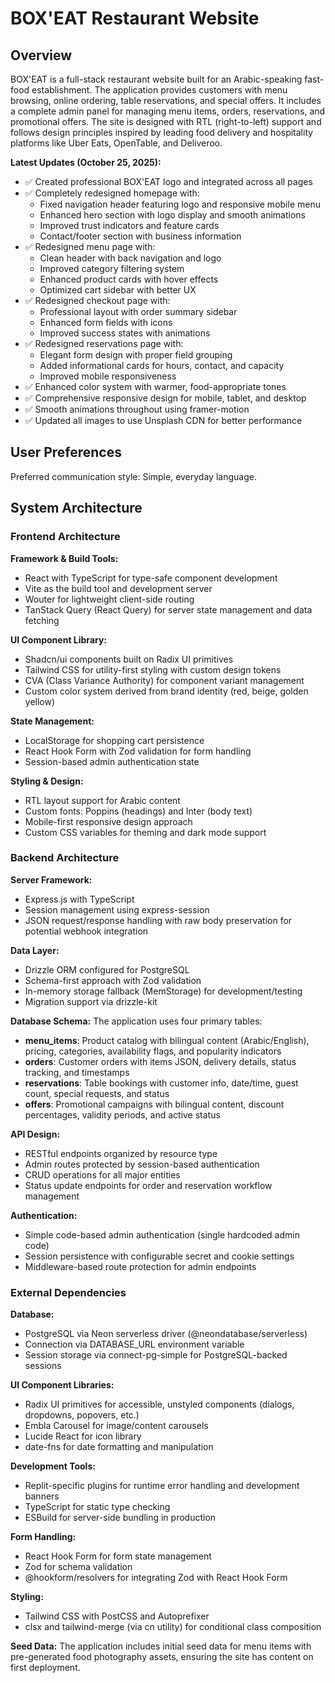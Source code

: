 # BOX'EAT Restaurant Website

## Overview

BOX'EAT is a full-stack restaurant website built for an Arabic-speaking fast-food establishment. The application provides customers with menu browsing, online ordering, table reservations, and special offers. It includes a complete admin panel for managing menu items, orders, reservations, and promotional offers. The site is designed with RTL (right-to-left) support and follows design principles inspired by leading food delivery and hospitality platforms like Uber Eats, OpenTable, and Deliveroo.

**Latest Updates (October 25, 2025):**
- ✅ Created professional BOX'EAT logo and integrated across all pages
- ✅ Completely redesigned homepage with:
  - Fixed navigation header featuring logo and responsive mobile menu
  - Enhanced hero section with logo display and smooth animations
  - Improved trust indicators and feature cards
  - Contact/footer section with business information
- ✅ Redesigned menu page with:
  - Clean header with back navigation and logo
  - Improved category filtering system
  - Enhanced product cards with hover effects
  - Optimized cart sidebar with better UX
- ✅ Redesigned checkout page with:
  - Professional layout with order summary sidebar
  - Enhanced form fields with icons
  - Improved success states with animations
- ✅ Redesigned reservations page with:
  - Elegant form design with proper field grouping
  - Added informational cards for hours, contact, and capacity
  - Improved mobile responsiveness
- ✅ Enhanced color system with warmer, food-appropriate tones
- ✅ Comprehensive responsive design for mobile, tablet, and desktop
- ✅ Smooth animations throughout using framer-motion
- ✅ Updated all images to use Unsplash CDN for better performance

## User Preferences

Preferred communication style: Simple, everyday language.

## System Architecture

### Frontend Architecture

**Framework & Build Tools:**
- React with TypeScript for type-safe component development
- Vite as the build tool and development server
- Wouter for lightweight client-side routing
- TanStack Query (React Query) for server state management and data fetching

**UI Component Library:**
- Shadcn/ui components built on Radix UI primitives
- Tailwind CSS for utility-first styling with custom design tokens
- CVA (Class Variance Authority) for component variant management
- Custom color system derived from brand identity (red, beige, golden yellow)

**State Management:**
- LocalStorage for shopping cart persistence
- React Hook Form with Zod validation for form handling
- Session-based admin authentication state

**Styling & Design:**
- RTL layout support for Arabic content
- Custom fonts: Poppins (headings) and Inter (body text)
- Mobile-first responsive design approach
- Custom CSS variables for theming and dark mode support

### Backend Architecture

**Server Framework:**
- Express.js with TypeScript
- Session management using express-session
- JSON request/response handling with raw body preservation for potential webhook integration

**Data Layer:**
- Drizzle ORM configured for PostgreSQL
- Schema-first approach with Zod validation
- In-memory storage fallback (MemStorage) for development/testing
- Migration support via drizzle-kit

**Database Schema:**
The application uses four primary tables:
- **menu_items**: Product catalog with bilingual content (Arabic/English), pricing, categories, availability flags, and popularity indicators
- **orders**: Customer orders with items JSON, delivery details, status tracking, and timestamps
- **reservations**: Table bookings with customer info, date/time, guest count, special requests, and status
- **offers**: Promotional campaigns with bilingual content, discount percentages, validity periods, and active status

**API Design:**
- RESTful endpoints organized by resource type
- Admin routes protected by session-based authentication
- CRUD operations for all major entities
- Status update endpoints for order and reservation workflow management

**Authentication:**
- Simple code-based admin authentication (single hardcoded admin code)
- Session persistence with configurable secret and cookie settings
- Middleware-based route protection for admin endpoints

### External Dependencies

**Database:**
- PostgreSQL via Neon serverless driver (@neondatabase/serverless)
- Connection via DATABASE_URL environment variable
- Session storage via connect-pg-simple for PostgreSQL-backed sessions

**UI Component Libraries:**
- Radix UI primitives for accessible, unstyled components (dialogs, dropdowns, popovers, etc.)
- Embla Carousel for image/content carousels
- Lucide React for icon library
- date-fns for date formatting and manipulation

**Development Tools:**
- Replit-specific plugins for runtime error handling and development banners
- TypeScript for static type checking
- ESBuild for server-side bundling in production

**Form Handling:**
- React Hook Form for form state management
- Zod for schema validation
- @hookform/resolvers for integrating Zod with React Hook Form

**Styling:**
- Tailwind CSS with PostCSS and Autoprefixer
- clsx and tailwind-merge (via cn utility) for conditional class composition

**Seed Data:**
The application includes initial seed data for menu items with pre-generated food photography assets, ensuring the site has content on first deployment.